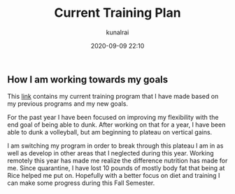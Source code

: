 ﻿---
title: "Current Training Plan"
layout: post
date: 2020-09-09 22:10
headerImage: true
projects: true
hidden: true # don't count this post in blog pagination
description: "What is my current workout plan?"
category: project
author: kunalrai
externalLink: false
---

## How I am working towards my goals
This [link](https://docs.google.com/spreadsheets/d/e/2PACX-1vSckwGxC1GmgVnEPD51P50_ReHOdond9IowU7ZO9SOlyYUl4Yrj8acD8RQEw2CFlDlyQo7BE_olqDmF/pubhtml?gid=1410560354&single=true) contains my current training program that I have made based on my previous programs and my new goals.

For the past year I have been focused on improving my flexibility with the end goal of being able to dunk. After working on that for a year, I have been able to dunk a volleyball, but am beginning to plateau on vertical gains.

I am switching my program in order to break through this plateau I am in as well as develop in other areas that I neglected during this year. Working remotely this year has made me realize the difference nutrition has made for me. Since quarantine, I have lost 10 pounds of mostly body fat that being at Rice helped me put on. Hopefully with a better focus on diet and training I can make some progress during this Fall Semester.
